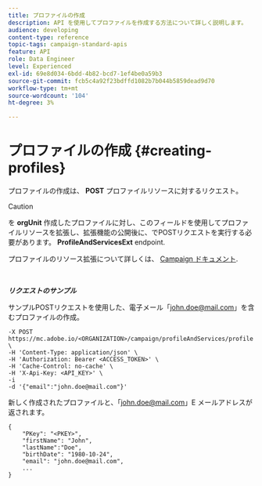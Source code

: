 ```yaml
---
title: プロファイルの作成
description: API を使用してプロファイルを作成する方法について詳しく説明します。
audience: developing
content-type: reference
topic-tags: campaign-standard-apis
feature: API
role: Data Engineer
level: Experienced
exl-id: 69e8d034-6bdd-4b82-bcd7-1ef4be0a59b3
source-git-commit: fcb5c4a92f23bdffd1082b7b044b5859dead9d70
workflow-type: tm+mt
source-wordcount: '104'
ht-degree: 3%

---
```


# プロファイルの作成 {#creating-profiles}

プロファイルの作成は、 **POST** プロファイルリソースに対するリクエスト。

>[!CAUTION]
>
>を <b>orgUnit</b> 作成したプロファイルに対し、このフィールドを使用してプロファイルリソースを拡張し、拡張機能の公開後に、でPOSTリクエストを実行する必要があります。 <b>ProfileAndServicesExt</b> endpoint.
>
>プロファイルのリソース拡張について詳しくは、 <a href="https://helpx.adobe.com/campaign/standard/administration/using/organizational-units.html#partitioning-profiles">Campaign ドキュメント</a>.

<br/>

***リクエストのサンプル***

サンプルPOSTリクエストを使用した、電子メール「john.doe@mail.com」を含むプロファイルの作成。

```
-X POST https://mc.adobe.io/<ORGANIZATION>/campaign/profileAndServices/profile \
-H 'Content-Type: application/json' \
-H 'Authorization: Bearer <ACCESS_TOKEN>' \
-H 'Cache-Control: no-cache' \
-H 'X-Api-Key: <API_KEY>' \
-i
-d '{"email":"john.doe@mail.com"}'
```

新しく作成されたプロファイルと、「john.doe@mail.com」E メールアドレスが返されます。

```
{
    "PKey": "<PKEY>",
    "firstName": "John",
    "lastName":"Doe",
    "birthDate": "1980-10-24",
    "email": "john.doe@mail.com",
    ...
}
```
